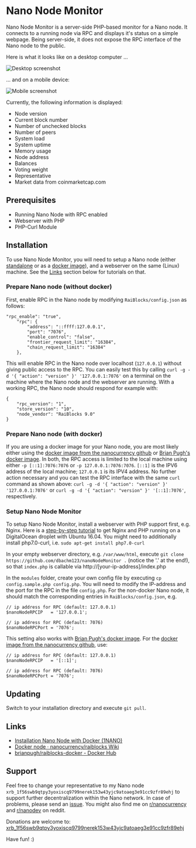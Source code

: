# Nano Node Monitor

Nano Node Monitor is a server-side PHP-based monitor for a Nano node. It connects to a running node via RPC and displays it's status on a simple webpage. Being server-side, it does not expose the RPC interface of the Nano node to the public. 

Here is what it looks like on a desktop computer ...

![Desktop screenshot](https://i.imgur.com/yZtAtTN.png)


... and on a mobile device: 

![Mobile screenshot](https://i.imgur.com/GZONaxe.jpg)

Currently, the following information is displayed:
* Node version
* Current block number
* Number of unchecked blocks
* Number of peers
* System load
* System uptime
* Memory usage
* Node address
* Balances
* Voting weight
* Representative
* Market data from coinmarketcap.com 

## Prerequisites

- Running Nano Node with RPC enabled
- Webserver with PHP
- PHP-Curl Module

## Installation

To use Nano Node Monitor, you will need to setup a Nano node (either [standalone](https://github.com/nanocurrency/raiblocks/releases) or as a [docker image](https://github.com/nanocurrency/raiblocks/wiki/Docker-node)), and a webserver on the same (Linux) machine. See the [Links](#links) section below for tutorials on that. 

### Prepare Nano node (without docker)

First, enable RPC in the Nano node by modifying `RaiBlocks/config.json` as follows:

```
"rpc_enable": "true",
    "rpc": {
        "address": "::ffff:127.0.0.1",
        "port": "7076",
        "enable_control": "false",
        "frontier_request_limit": "16384",
        "chain_request_limit": "16384"
    },
```

This will enable RPC in the Nano node over localhost (`127.0.0.1`) without giving public access to the RPC. You can easily test this by calling `curl -g -d '{ "action": "version" }' '127.0.0.1:7076'` on a terminal on the machine where the Nano node and the webserver are running. With a working RPC, the Nano node should respond for example with:
```
{
    "rpc_version": "1",
    "store_version": "10",
    "node_vendor": "RaiBlocks 9.0"
}
```

### Prepare Nano node (with docker)

If you are using a docker image for your Nano node, you are most likely either using the [docker image from the nanocurrency github](https://github.com/nanocurrency/raiblocks/wiki/Docker-node) or [Brian Pugh's docker image](https://hub.docker.com/r/brianpugh/raiblocks-docker/). In both, the RPC access is limited to the local machine using either `-p [::1]:7076:7076` or `-p 127.0.0.1:7076:7076`. `[::1]` is the IPV6 address of the local machine; `127.0.0.1` is its IPV4 address. No further action necessary and you can test the RPC interface with the same `curl` command as shown above: `curl -g -d '{ "action": "version" }' '127.0.0.1:7076'` or `curl -g -d '{ "action": "version" }' '[::1]:7076'`, respectively.


### Setup Nano Node Monitor

To setup Nano Node Monitor, install a webserver with PHP support first, e.g. Nginx. Here is a [step-by-step tutorial](https://www.digitalocean.com/community/tutorials/how-to-install-linux-nginx-mysql-php-lemp-stack-in-ubuntu-16-04) to get Nginx and PHP running on a DigitalOcean droplet with Ubuntu 16.04. You might need to additionally install php7.0-curl, i.e. `sudo apt-get install php7.0-curl`

In your empty webserver directory, e.g. `/var/www/html`, execute 
`git clone https://github.com/dbachm123/nanoNodeMonitor .` (notice the '.' at the end!), so that `index.php` is callable via http://[your-ip-address]/index.php

In the `modules` folder, create your own config file by executing `cp config.sample.php config.php`. You will need to modify the IP-address and the port for the RPC in the file `config.php`. For the non-docker Nano node, it should match the corresponding entries in `RaiBlocks/config.json`, e.g.

```
// ip address for RPC (default: 127.0.0.1)
$nanoNodeRPCIP   = '127.0.0.1';

// ip address for RPC (default: 7076)
$nanoNodeRPCPort = '7076';
```

This setting also works with [Brian Pugh's docker image](https://hub.docker.com/r/brianpugh/raiblocks-docker/). For the [docker image from the nanocurrency github](https://github.com/nanocurrency/raiblocks/wiki/Docker-node), use:

```
// ip address for RPC (default: 127.0.0.1)
$nanoNodeRPCIP   = '[::1]';

// ip address for RPC (default: 7076)
$nanoNodeRPCPort = '7076';
```

## Updating
Switch to your installation directory and execute `git pull`.

## Links

* [Installation Nano Node with Docker (1NANO)](https://1nano.co/support-the-network/)
* [Docker node · nanocurrency/raiblocks Wiki](https://github.com/nanocurrency/raiblocks/wiki/Docker-node)
* [brianpugh/raiblocks-docker - Docker Hub](https://hub.docker.com/r/brianpugh/raiblocks-docker/)


## Support

Feel free to change your representative to my Nano node `xrb_1f56swb9qtpy3yoxiscq9799nerek153w43yjc9atoaeg3e91cc9zfr89ehj` to support further decentralization within the Nano network. In case of problems, please send an [issue](https://github.com/dbachm123/nanoNodeMonitor/issues). You might also find me on [r/nanocurrency](https://www.reddit.com/r/nanocurrency/) and [r/nanodev](https://www.reddit.com/r/NanoDev/comments/7x87tu/phpnodexrai_node_monitor_tool_now_with_nano/) on reddit. 

Donations are welcome to: [xrb_1f56swb9qtpy3yoxiscq9799nerek153w43yjc9atoaeg3e91cc9zfr89ehj](https://www.nanode.co/account/xrb_1f56swb9qtpy3yoxiscq9799nerek153w43yjc9atoaeg3e91cc9zfr89ehj)

Have fun! :)





